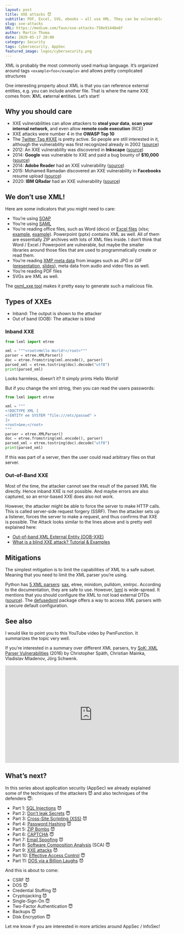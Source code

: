 ```yaml
---
layout: post
title: XXE attacks 😈
subtitle: PDF, Excel, SVG, ebooks — all use XML. They can be vulnerable.
slug: xxe-attacks
URL: https://medium.com/faun/xxe-attacks-750e91448e8f
author: Martin Thoma
date: 2020-05-17 20:00
category: Security
tags: Cybersecurity, AppSec
featured_image: logos/cybersecurity.png
---
```

XML is probably the most commonly used markup language. It’s organized around tags `<example>foo</example>` and allows pretty complicated structures

One interesting property about XML is that you can reference external entities, e.g. you can include another file. That is where the name XXE comes from: **X**ML e**x**ternal **e**ntities. Let’s start!

## Why you should care

* XXE vulnerabilities can allow attackers to **steal your data**, **scan your internal network**, and even allow **remote code execution** (RCE)
* XXE attacks were number 4 in the **OWASP Top 10**
* The [Twitter Tag #XXE](https://twitter.com/hashtag/XXE?src=hashtag_click) is pretty active. So people are still interested in it, although the vulnerability was first recognized already in 2002 ([source](https://www.securityfocus.com/archive/1/303509))
* 2012: An XXE vulnerability was discovered in **Inkscape** ([source](https://bugs.launchpad.net/inkscape/+bug/1025185))
* 2014: **Google** was vulnerable to XXE and paid a bug bounty of **$10,000** ([source](https://blog.detectify.com/2014/04/11/how-we-got-read-access-on-googles-production-servers/))
* 2014: **Adobe Reader** had an XXE vulnerability ([source](https://www.cvedetails.com/cve/CVE-2014-8452/))
* 2015: Mohamed Ramadan discovered an XXE vulnerability in **Facebooks** resume upload ([source](https://securityaffairs.co/wordpress/31677/hacking/hacking-facebook-word-document.html))
* 2020: **IBM QRadar** had an XXE vulnerability ([source](https://cve.mitre.org/cgi-bin/cvename.cgi?name=CVE-2020-4510))

## We don’t use XML!

Here are some indicators that you might need to care:

* You’re using [SOAP](https://en.wikipedia.org/wiki/SOAP)
* You’re using [SAML](https://en.wikipedia.org/wiki/Security_Assertion_Markup_Language)
* You’re reading office files, such as Word (docx) or [Excel files](https://en.wikipedia.org/wiki/Office_Open_XML) (xlsx; [example](https://github.com/StefanMichielse/generate_xxe_payloads), [example](https://github.com/jmcnamara/excel-reader-xlsx/issues/10)). Powerpoint (pptx) contains XML as well. All of them are essentially ZIP archives with lots of XML files inside. I don’t think that Word / Excel / Powerpoint are vulnerable, but maybe the smaller libraries around those files that are used to programmatically create or read them.
* You’re reading [XMP meta data](https://en.wikipedia.org/wiki/Extensible_Metadata_Platform) from images such as JPG or GIF ([presentation](https://www.youtube.com/watch?v=LZUlw8hHp44), [slides](https://www.blackhat.com/docs/webcast/11192015-exploiting-xml-entity-vulnerabilities-in-file-parsing-functionality.pdf)), meta data from audio and video files as well.
* You’re reading PDF files
* SVGs are XML as well.

The [oxml_xxe tool](https://github.com/BuffaloWill/oxml_xxe) makes it pretty easy to generate such a malicious file.

## Types of XXEs

* Inband: The output is shown to the attacker
* Out of band (OOB): The attacker is blind

### Inband XXE

```python
from lxml import etree

xml = """<root>Hello World!</root>"""
parser = etree.XMLParser()
doc = etree.fromstring(xml.encode(), parser)
parsed_xml = etree.tostring(doc).decode("utf8")
print(parsed_xml)
```

Looks harmless, doesn’t it? It simply prints <root>Hello World!</root>

But if you change the xml string, then you can read the users passwords:

```python
from lxml import etree

xml = """
<!DOCTYPE XML [
<!ENTITY ee SYSTEM "file:///etc/passwd" >
]>
<root>&ee;</root>
"""
parser = etree.XMLParser()
doc = etree.fromstring(xml.encode(), parser)
parsed_xml = etree.tostring(doc).decode("utf8")
print(parsed_xml)
```

If this was part of a server, then the user could read arbitrary files on that
server.

### Out-of-Band XXE

Most of the time, the attacker cannot see the result of the parsed XML file
directly. Hence inband XXE is not possible. And maybe errors are also captured,
so an error-based XXE does also not work.

However, the attacker might be able to force the server to make HTTP calls.
This is called server-side request forgery (SSRF). Then the attacker sets up a
listener, forces the server to make a request, and thus confirms that XXE is
possible. The Attack looks similar to the lines above and is pretty well
explained here:

* [Out-of-band XML External Entity (OOB-XXE)](https://www.acunetix.com/blog/articles/band-xml-external-entity-oob-xxe/)
* [What is a blind XXE attack? Tutorial & Examples](https://portswigger.net/web-security/xxe/blind)


## Mitigations

The simplest mitigation is to limit the capabilities of XML to a safe subset.
Meaning that you need to limit the XML parser you’re using.

Python has [5 XML
parsers](https://docs.python.org/3/library/xml.html#xml-vulnerabilities):
[sax](https://docs.python.org/3/library/xml.sax.reader.html#module-xml.sax.xmlreader),
etree, minidom, pulldom, xmlrpc. According to the documentation, they are safe
to use. However, [lxml](https://lxml.de/) is wide-spread. It mentions that you
should configure the XML to not load external DTDs
([source](https://lxml.de/FAQ.html#how-do-i-use-lxml-safely-as-a-web-service-endpoint)).
The [defusedxml](https://pypi.org/project/defusedxml/) package offers a way to
access XML parsers with a secure default configuration.

## See also

I would like to point you to this YouTube video by PwnFunction. It summarizes
the topic very well.

If you’re interested in a summary over different XML parsers, try [SoK: XML
Parser
Vulnerabilities](https://www.usenix.org/system/files/conference/woot16/woot16-paper-spath.pdf)
(2016) by Christopher Späth, Christian Mainka, Vladislav Mladenov, Jörg
Schwenk.

<center><iframe width="560" height="315" src="https://www.youtube.com/embed/gjm6VHZa_8s" frameborder="0" allowfullscreen></iframe></center>

## What’s next?

In this series about application security (AppSec) we already explained some of the techniques of the attackers 😈 and also techniques of the defenders 😇:

* Part 1: [SQL Injections](https://medium.com/faun/sql-injections-e8bc9a14c95) 😈
* Part 2: [Don’t leak Secrets](https://levelup.gitconnected.com/leaking-secrets-240a3484cb80) 😇
* Part 3: [Cross-Site Scripting (XSS)](https://levelup.gitconnected.com/cross-site-scripting-xss-fd374ce71b2f) 😈
* Part 4: [Password Hashing](https://levelup.gitconnected.com/password-hashing-eb3b97684636) 😇
* Part 5: [ZIP Bombs](https://medium.com/bugbountywriteup/zip-bombs-30337a1b0112) 😈
* Part 6: [CAPTCHA](https://medium.com/plain-and-simple/captcha-500991bd90a3) 😇
* Part 7: [Email Spoofing](https://medium.com/bugbountywriteup/email-spoofing-9da8d33406bf) 😈
* Part 8: [Software Composition Analysis](https://medium.com/python-in-plain-english/software-composition-analysis-sca-7e573214a98e) (SCA) 😇
* Part 9: [XXE attacks](https://medium.com/faun/xxe-attacks-750e91448e8f) 😈
* Part 10: [Effective Access Control](https://levelup.gitconnected.com/effective-access-control-331f883cb0ff) 😇
* Part 11: [DOS via a Billion Laughs](https://medium.com/bugbountywriteup/dos-via-a-billion-laughs-9a79be96e139) 😈

And this is about to come:

* CSRF 😈
* DOS 😈
* Credential Stuffing 😈
* Cryptojacking 😈
* Single-Sign-On 😇
* Two-Factor Authentication 😇
* Backups 😇
* Disk Encryption 😇

Let me know if you are interested in more articles around AppSec / InfoSec!
